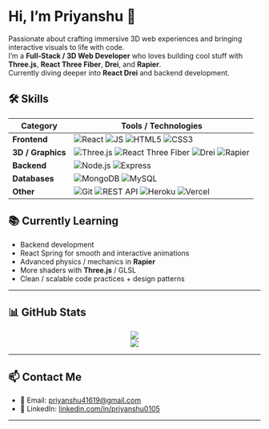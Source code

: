 # Hi, I’m Priyanshu 👋

Passionate about crafting immersive 3D web experiences and bringing interactive visuals to life with code.  
I’m a **Full‑Stack / 3D Web Developer** who loves building cool stuff with **Three.js**, **React Three Fiber**, **Drei**, and **Rapier**.  
Currently diving deeper into **React Drei** and backend development.



## 🛠️ Skills

| Category         | Tools / Technologies                                                                                          |
|------------------|--------------------------------------------------------------------------------------------------------------|
| **Frontend**     | ![React](https://img.shields.io/badge/React-61DAFB?style=for-the-badge&logo=react&logoColor=black) ![JS](https://img.shields.io/badge/JavaScript-F7DF1E?style=for-the-badge&logo=javascript&logoColor=black) ![HTML5](https://img.shields.io/badge/HTML5-E34F26?style=for-the-badge&logo=html5&logoColor=white) ![CSS3](https://img.shields.io/badge/CSS3-1572B6?style=for-the-badge&logo=css3&logoColor=white) |
| **3D / Graphics**| ![Three.js](https://img.shields.io/badge/Three.js-000000?style=for-the-badge&logo=three.js&logoColor=white) ![React Three Fiber](https://img.shields.io/badge/React_Three_Fiber-61DAFB?style=for-the-badge&logo=react&logoColor=black) ![Drei](https://img.shields.io/badge/Drei-000000?style=for-the-badge) ![Rapier](https://img.shields.io/badge/Rapier-000000?style=for-the-badge) |
| **Backend**      | ![Node.js](https://img.shields.io/badge/Node.js-339933?style=for-the-badge&logo=node.js&logoColor=white) ![Express](https://img.shields.io/badge/Express.js-000000?style=for-the-badge&logo=express&logoColor=white) |
| **Databases**    | ![MongoDB](https://img.shields.io/badge/MongoDB-47A248?style=for-the-badge&logo=mongodb&logoColor=white) ![MySQL](https://img.shields.io/badge/MySQL-4479A1?style=for-the-badge&logo=mysql&logoColor=white) |
| **Other**        | ![Git](https://img.shields.io/badge/Git-F05032?style=for-the-badge&logo=git&logoColor=white) ![REST API](https://img.shields.io/badge/REST_API-000000?style=for-the-badge) ![Heroku](https://img.shields.io/badge/Heroku-430098?style=for-the-badge&logo=heroku&logoColor=white) ![Vercel](https://img.shields.io/badge/Vercel-000000?style=for-the-badge&logo=vercel&logoColor=white) |


## 📚 Currently Learning

- Backend development   
- React Spring for smooth and interactive animations  
- Advanced physics / mechanics in **Rapier**  
- More shaders with **Three.js** / GLSL  
- Clean / scalable code practices + design patterns  

---

## 📊 GitHub Stats

<p align="center">
  <img src="https://github-readme-stats.vercel.app/api?username=priyanshu0105&show_icons=true&theme=radical&layout=compact&card_width=600" />
  <br />
  <img src="https://github-readme-stats.vercel.app/api/top-langs/?username=priyanshu0105&layout=compact&theme=radical&card_width=600" />
</p>

---

## 📫 Contact Me

- 📧 Email: [priyanshu41619@gmail.com](mailto:priyanshu41619@gmail.com)  
- 🔗 LinkedIn: [linkedin.com/in/priyanshu0105](https://www.linkedin.com/in/priyanshu-90694a293/)  

---
